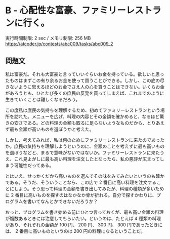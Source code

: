 # B - 心配性な富豪、ファミリーレストランに行く。 
実行時間制限: 2 sec / メモリ制限: 256 MB
https://atcoder.jp/contests/abc009/tasks/abc009_2

## 問題文
私は富豪だ。それも大富豪と言っていいぐらいお金を持っている。欲しいと思ったものはまずこの有り余るお金を使って買うことができる。しかし、この底の尽きないように思えるほどのお金でさえ人の心を買うことはできない。いくらお金があろうとも、ひとたび多くの庶民の反発を買ってしまえば、これまでのように生きていくことは難しくなるだろう。

この度私は庶民の気持ちを理解するため、初めてファミリーレストランという場所を訪れた。メニューを広げ、料理の内容とその金額を確かめると、なるほど驚きの安さである。どの料理の金額も取るに足らないようなものだから、とりあえず最も金額が高いものを選ぼうかと考えた。

しかし、考えてみれば、私は何のためにファミリーレストランに来たのであったか。庶民の気持ちを理解しようというのに、金額のことを考えずに最も高いものを選ぼうなどと、まるで意味がないではないか。ファミリーレストランに来たうえ、これ見よがしに最も高い料理を注文したとなったら、私の悪評が広まってしまう可能性だってある。

とはいえ、せっかくだから高いものを選んでその味をみてみたいというのも確かである。そうだ、そういうことなら、この店で 
2 番目に高い料理を注文することにしよう。そう思って料理の金額を書き出してみたが、料理の種類が多いために 
2 番目に高いものを探すのはなかなか骨が折れる。自分で探すかわりに、プログラムを書いてなんとかできないだろうか？

おっと、プログラムを書き始める前にひとつ言っておくが、最も高い金額の料理が複数あるときには注意してもらいたい。というのは、たとえば 
4 種類の料理があり、それぞれの金額が 
100 円、
200 円、
300 円、
300 円であったときには、
2 番目に高いものというのは 
200 円の料理になるということだ。